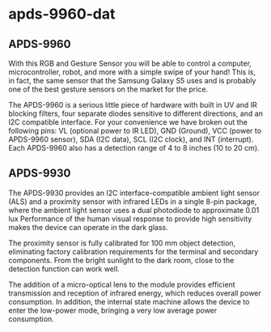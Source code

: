 
# apds-9960-dat

## APDS-9960

With this RGB and Gesture Sensor you will be able to control a computer, microcontroller, robot, and more with a simple swipe of your hand! This is, in fact, the same sensor that the Samsung Galaxy S5 uses and is probably one of the best gesture sensors on the market for the price.

The APDS-9960 is a serious little piece of hardware with built in UV and IR blocking filters, four separate diodes sensitive to different directions, and an I2C compatible interface. For your convenience we have broken out the following pins: VL (optional power to IR LED), GND (Ground), VCC (power to APDS-9960 sensor), SDA (I2C data), SCL (I2C clock), and INT (interrupt). Each APDS-9960 also has a detection range of 4 to 8 inches (10 to 20 cm).

## APDS-9930

The APDS-9930 provides an I2C interface-compatible ambient light sensor (ALS) and a proximity sensor with infrared LEDs in a single 8-pin package, where the ambient light sensor uses a dual photodiode to approximate 0.01 lux Performance of the human visual response to provide high sensitivity makes the device can operate in the dark glass.

The proximity sensor is fully calibrated for 100 mm object detection, eliminating factory calibration requirements for the terminal and secondary components. From the bright sunlight to the dark room, close to the detection function can work well.

The addition of a micro-optical lens to the module provides efficient transmission and reception of infrared energy, which reduces overall power consumption. In addition, the internal state machine allows the device to enter the low-power mode, bringing a very low average power consumption.